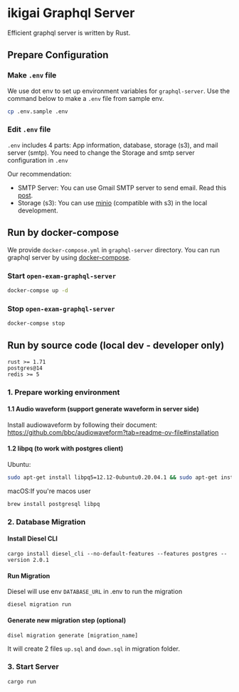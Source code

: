 # ikigai Graphql Server
Efficient graphql server is written by Rust.

## Prepare Configuration

### Make `.env` file

We use dot env to set up environment variables for `graphql-server`.
Use the command below to make a `.env` file from sample env.

```bash
cp .env.sample .env
```
 
### Edit `.env` file

`.env` includes 4 parts: App information, database, storage (s3), and mail server (smtp).
You need to change the Storage and smtp server configuration in `.env`

Our recommendation:
- SMTP Server: You can use Gmail SMTP server to send email. Read this [post](https://mailtrap.io/blog/gmail-smtp/).
- Storage (s3): You can use [minio](https://github.com/minio/minio) (compatible with s3) in the local development.


## Run by docker-compose

We provide `docker-compose.yml` in `graphql-server` directory. You can run graphql server 
by using [docker-compose](https://docs.docker.com/compose/).

### Start `open-exam-graphql-server`

```bash
docker-compse up -d 
```

### Stop `open-exam-graphql-server`

```bash
docker-compse stop
```

##  Run by source code (local dev - developer only)

```shell
rust >= 1.71
postgres@14
redis >= 5
```

### 1. Prepare working environment

#### 1.1 Audio waveform (support generate waveform in server side)

Install audiowaveform by following their document:
https://github.com/bbc/audiowaveform?tab=readme-ov-file#installation

#### 1.2 libpq (to work with postgres client)

Ubuntu:
```bash
sudo apt-get install libpq5=12.12-0ubuntu0.20.04.1 && sudo apt-get install libpq-dev
```

macOS:If you're macos user
```shell
brew install postgresql libpq
```

### 2. Database Migration

#### Install Diesel CLI
```shell
cargo install diesel_cli --no-default-features --features postgres --version 2.0.1
```


#### Run Migration
Diesel will use env `DATABASE_URL` in .env to run the migration
```shell
diesel migration run 
```

#### Generate new migration step (optional)
```shell
disel migration generate [migration_name]
```

It will create 2 files `up.sql` and `down.sql` in migration folder.

### 3. Start Server

```shell
cargo run
```
